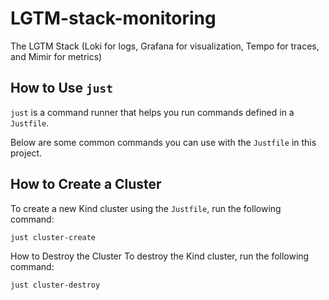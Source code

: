 # LGTM-stack-monitoring
The LGTM Stack (Loki for logs, Grafana for visualization, Tempo for traces, and Mimir for metrics)

## How to Use `just`

`just` is a command runner that helps you run commands defined in a `Justfile`. 

Below are some common commands you can use with the `Justfile` in this project.

## How to Create a Cluster

To create a new Kind cluster using the `Justfile`, run the following command:

```sh
just cluster-create
```

How to Destroy the Cluster
To destroy the Kind cluster, run the following command:

```sh
just cluster-destroy
```